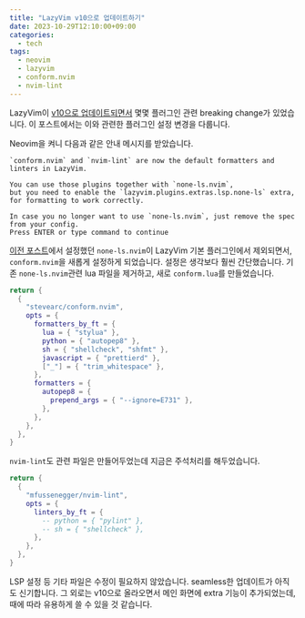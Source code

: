 ```yaml
---
title: "LazyVim v10으로 업데이트하기"
date: 2023-10-29T12:10:00+09:00
categories:
  - tech
tags:
  - neovim
  - lazyvim
  - conform.nvim
  - nvim-lint
---
```


LazyVim이 [v10으로 업데이트되면서](https://github.com/LazyVim/LazyVim/releases/tag/v10.0.0) 몇몇 플러그인 관련 breaking change가 있었습니다. 이 포스트에서는 이와 관련한 플러그인 설정 변경을 다룹니다.

Neovim을 켜니 다음과 같은 안내 메시지를 받았습니다.
```text
`conform.nvim` and `nvim-lint` are now the default formatters and linters in LazyVim.

You can use those plugins together with `none-ls.nvim`,
but you need to enable the `lazyvim.plugins.extras.lsp.none-ls` extra,
for formatting to work correctly.

In case you no longer want to use `none-ls.nvim`, just remove the spec from your config.
Press ENTER or type command to continue
```
[이전 포스트](/posts/2023/10/09/installing-neovim-on-wsl-2/)에서 설정했던 `none-ls.nvim`이 LazyVim 기본 플러그인에서 제외되면서, `conform.nvim`을 새롭게 설정하게 되었습니다. 설정은 생각보다 훨씬 간단했습니다. 기존 `none-ls.nvim`관련 lua 파일을 제거하고, 새로 `conform.lua`를 만들었습니다.

```lua
return {
  {
    "stevearc/conform.nvim",
    opts = {
      formatters_by_ft = {
        lua = { "stylua" },
        python = { "autopep8" },
        sh = { "shellcheck", "shfmt" },
        javascript = { "prettierd" },
        ["_"] = { "trim_whitespace" },
      },
      formatters = {
        autopep8 = {
          prepend_args = { "--ignore=E731" },
        },
      },
    },
  },
}
```

`nvim-lint`도 관련 파일은 만들어두었는데 지금은 주석처리를 해두었습니다.

```lua
return {
  {
    "mfussenegger/nvim-lint",
    opts = {
      linters_by_ft = {
        -- python = { "pylint" },
        -- sh = { "shellcheck" },
      },
    },
  },
}
```

LSP 설정 등 기타 파일은 수정이 필요하지 않았습니다. seamless한 업데이트가 아직도 신기합니다. 그 외로는 v10으로 올라오면서 메인 화면에 extra 기능이 추가되었는데, 때에 따라 유용하게 쓸 수 있을 것 같습니다.
